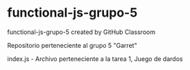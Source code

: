 # functional-js-grupo-5
functional-js-grupo-5 created by GitHub Classroom

Repositorio perteneciente al grupo 5 "Garret" 

index.js - Archivo perteneciente a la tarea 1, Juego de dardos
